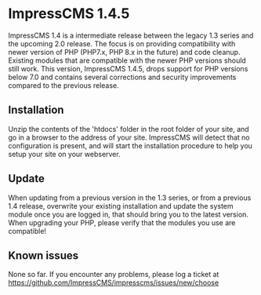 # ImpressCMS 1.4.5

ImpressCMS 1.4 is a intermediate release between the legacy 1.3 series and the upcoming 2.0 release. The focus is on providing compatibility with newer version of PHP (PHP7.x, PHP 8.x in the future) and code cleanup. Existing modules that are compatible with the newer PHP versions should still work.
This version, ImpressCMS 1.4.5, drops support for PHP versions below 7.0 and contains several corrections and security improvements compared to the previous release.

## Installation

Unzip the contents of the 'htdocs' folder in the root folder of your site, and go in a browser to the address of your site. ImpressCMS will detect that no configuration is present, and will start the installation procedure to help you setup your site on your webserver.

## Update

When updating from a previous version in the 1.3 series, or from a previous 1.4 release, overwrite your existing installation and update the system module once you are logged in, that should bring you to the latest version.
When upgrading your PHP, please verify that the modules you use are compatible!

## Known issues

None so far. If you encounter any problems, please log a ticket at https://github.com/ImpressCMS/impresscms/issues/new/choose
